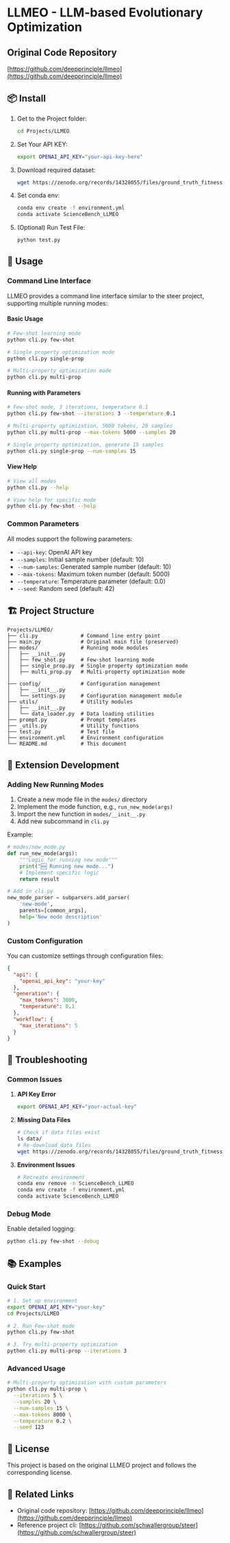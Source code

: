 # LLMEO - LLM-based Evolutionary Optimization

## Original Code Repository
[https://github.com/deepprinciple/llmeo](https://github.com/deepprinciple/llmeo)



## 📦 Install

1. Get to the Project folder:
   ```bash
   cd Projects/LLMEO
   ```

2. Set Your API KEY:
   ```bash
   export OPENAI_API_KEY="your-api-key-here"
   ```

3. Download required dataset:
   ```bash
   wget https://zenodo.org/records/14328055/files/ground_truth_fitness_values.csv -P data/
   ```

4. Set conda env:
   ```bash
   conda env create -f environment.yml
   conda activate ScienceBench_LLMEO
   ```

5. (Optional) Run Test File:
   ```bash
   python test.py
   ```

## 🎯 Usage

### Command Line Interface

LLMEO provides a command line interface similar to the steer project, supporting multiple running modes:

#### Basic Usage

```bash
# Few-shot learning mode
python cli.py few-shot

# Single property optimization mode
python cli.py single-prop

# Multi-property optimization mode
python cli.py multi-prop

```

#### Running with Parameters

```bash
# Few-shot mode, 3 iterations, temperature 0.1
python cli.py few-shot --iterations 3 --temperature 0.1

# Multi-property optimization, 5000 tokens, 20 samples
python cli.py multi-prop --max-tokens 5000 --samples 20

# Single property optimization, generate 15 samples
python cli.py single-prop --num-samples 15

```

#### View Help

```bash
# View all modes
python cli.py --help

# View help for specific mode
python cli.py few-shot --help
```

### Common Parameters

All modes support the following parameters:

- `--api-key`: OpenAI API key
- `--samples`: Initial sample number (default: 10)
- `--num-samples`: Generated sample number (default: 10)
- `--max-tokens`: Maximum token number (default: 5000)
- `--temperature`: Temperature parameter (default: 0.0)
- `--seed`: Random seed (default: 42)

## 🏗️ Project Structure

```
Projects/LLMEO/
├── cli.py              # Command line entry point
├── main.py             # Original main file (preserved)
├── modes/              # Running mode modules
│   ├── __init__.py
│   ├── few_shot.py     # Few-shot learning mode
│   ├── single_prop.py  # Single property optimization mode
│   ├── multi_prop.py   # Multi-property optimization mode
│   
├── config/             # Configuration management
│   ├── __init__.py
│   └── settings.py     # Configuration management module
├── utils/              # Utility modules
│   ├── __init__.py
│   └── data_loader.py  # Data loading utilities
├── prompt.py           # Prompt templates
├── _utils.py           # Utility functions
├── test.py             # Test file
├── environment.yml     # Environment configuration
└── README.md           # This document
```

## 🔧 Extension Development

### Adding New Running Modes

1. Create a new mode file in the `modes/` directory
2. Implement the mode function, e.g., `run_new_mode(args)`
3. Import the new function in `modes/__init__.py`
4. Add new subcommand in `cli.py`

Example:

```python
# modes/new_mode.py
def run_new_mode(args):
    """Logic for running new mode"""
    print("🆕 Running new mode...")
    # Implement specific logic
    return result

# Add in cli.py
new_mode_parser = subparsers.add_parser(
    'new-mode', 
    parents=[common_args],
    help='New mode description'
)
```

### Custom Configuration

You can customize settings through configuration files:

```json
{
  "api": {
    "openai_api_key": "your-key"
  },
  "generation": {
    "max_tokens": 3000,
    "temperature": 0.1
  },
  "workflow": {
    "max_iterations": 5
  }
}
```

## 🐛 Troubleshooting

### Common Issues

1. **API Key Error**
   ```bash
   export OPENAI_API_KEY="your-actual-key"
   ```

2. **Missing Data Files**
   ```bash
   # Check if data files exist
   ls data/
   # Re-download data files
   wget https://zenodo.org/records/14328055/files/ground_truth_fitness_values.csv -P data/
   ```

3. **Environment Issues**
   ```bash
   # Recreate environment
   conda env remove -n ScienceBench_LLMEO
   conda env create -f environment.yml
   conda activate ScienceBench_LLMEO
   ```

### Debug Mode

Enable detailed logging:

```bash
python cli.py few-shot --debug
```

## 📚 Examples

### Quick Start

```bash
# 1. Set up environment
export OPENAI_API_KEY="your-key"
cd Projects/LLMEO

# 2. Run Few-shot mode
python cli.py few-shot

# 3. Try multi-property optimization
python cli.py multi-prop --iterations 3
```

### Advanced Usage

```bash
# Multi-property optimization with custom parameters
python cli.py multi-prop \
  --iterations 5 \
  --samples 20 \
  --num-samples 15 \
  --max-tokens 8000 \
  --temperature 0.2 \
  --seed 123
```

## 📄 License

This project is based on the original LLMEO project and follows the corresponding license.

## 🔗 Related Links

- Original code repository: [https://github.com/deepprinciple/llmeo](https://github.com/deepprinciple/llmeo)
- Reference project cli: [https://github.com/schwallergroup/steer](https://github.com/schwallergroup/steer)
    